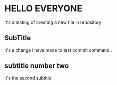 # HELLO EVERYONE 

it's a testing of creating a new file in repository


## SubTitle

it's a change i have made to test commit command .

## subtitle number two

it's the second subtitle